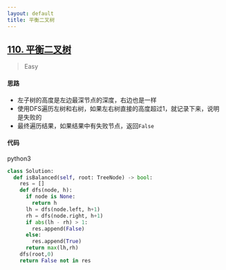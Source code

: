 ```yaml
---
layout: default
title: 平衡二叉树
---
```


## [110\. 平衡二叉树](https://leetcode-cn.com/problems/balanced-binary-tree/)

> Easy

#### 思路

* 左子树的高度是左边最深节点的深度，右边也是一样
* 使用DFS遍历左树和右树，如果左右树直接的高度超过1，就记录下来，说明是失败的
* 最终遍历结果，如果结果中有失败节点，返回`False`

#### 代码
python3
```python
class Solution:
  def isBalanced(self, root: TreeNode) -> bool:
    res = []
    def dfs(node, h):
      if node is None:
        return h
      lh = dfs(node.left, h+1)
      rh = dfs(node.right, h+1)
      if abs(lh - rh) > 1:
        res.append(False)
      else:
        res.append(True)
      return max(lh,rh)
    dfs(root,0)
    return False not in res
```